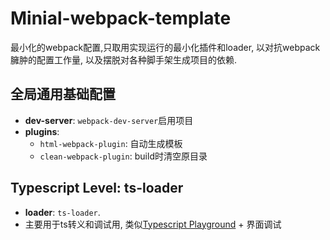 # Minial-webpack-template
最小化的webpack配置,只取用实现运行的最小化插件和loader, 以对抗webpack臃肿的配置工作量, 以及摆脱对各种脚手架生成项目的依赖.

## 全局通用基础配置
- **dev-server**: `webpack-dev-server`启用项目
- **plugins**: 
    - `html-webpack-plugin`: 自动生成模板
    - `clean-webpack-plugin`: build时清空原目录

## Typescript Level: ts-loader
- **loader**: `ts-loader`.
- 主要用于ts转义和调试用, 类似[Typescript Playground](https://www.typescriptlang.org/play) + 界面调试

